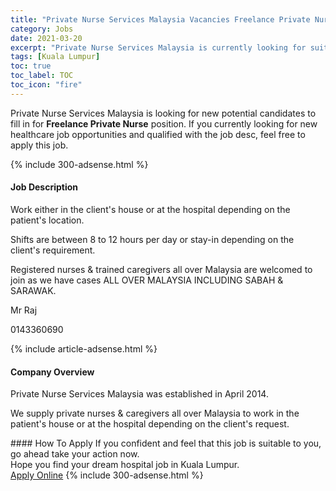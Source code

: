 ```yaml
---
title: "Private Nurse Services Malaysia Vacancies Freelance Private Nurse" 
category: Jobs 
date: 2021-03-20 
excerpt: "Private Nurse Services Malaysia is currently looking for suitable person to fill in the Freelance Private Nurse which positioned at Kuala Lumpur" 
tags: [Kuala Lumpur] 
toc: true 
toc_label: TOC 
toc_icon: "fire" 
--- 
```


<p>Private Nurse Services Malaysia is looking for new potential candidates to fill in for <b>Freelance Private Nurse</b> position. If you currently looking for new healthcare job opportunities and qualified with the job desc, feel free to apply this job.
</p>{% include 300-adsense.html %} 
<div><div><h4>Job Description</h4></div><div><div><span><div><p>Work either in the client's house or at the hospital depending on the patient's location.</p><p>Shifts are between 8 to 12 hours per day or stay-in depending on the client's requirement.</p><p>Registered nurses &amp; trained caregivers all over Malaysia are welcomed to join as we have cases ALL OVER MALAYSIA INCLUDING SABAH &amp; SARAWAK.</p><p>Mr Raj</p><p>0143360690</p></div></span></div></div></div> 
{% include article-adsense.html %} 
<div><div><h4>Company Overview</h4></div><div><div><span><div><p>Private Nurse Services Malaysia was established in April 2014.</p><p>We supply private nurses &amp; caregivers all over Malaysia to work in the patient's house or at the hospital depending on the client's request.</p></div></span></div></div></div> 
#### How To Apply 
If you confident and feel that this job is suitable to you, go ahead take your action now. <br/> 
Hope you find your dream hospital job in Kuala Lumpur. <br/> 
<a href="https://www.jobstreet.com.my/en/job/freelance-private-nurse-4502974?jobId=jobstreet-my-job-4502974" class="btn btn--warning" target="_blank" rel="nofollow noopenner">Apply Online</a> 
{% include 300-adsense.html %} 